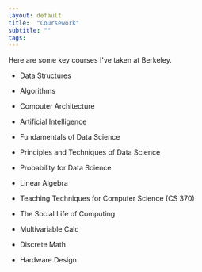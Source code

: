 ```yaml
---
layout: default
title:  "Coursework"
subtitle: ""
tags: 
---
```

Here are some key courses I've taken at Berkeley.
* Data Structures
* Algorithms  
* Computer Architecture  
* Artificial Intelligence

* Fundamentals of Data Science
* Principles and Techniques of Data Science
* Probability for Data Science  
* Linear Algebra   

* Teaching Techniques for Computer Science (CS 370)
* The Social Life of Computing

* Multivariable Calc  
* Discrete Math  
* Hardware Design  